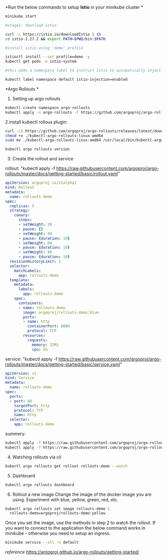 *Run the below commands to setup **Istio** in your minikube cluster *

```bash
minikube start

#stage1: download istio

curl -L https://istio.io/downloadIstio | sh -
cd istio-1.27.2 && export PATH=$PWD/bin:$PATH

#install istio using 'demo' profile

istioctl install --set profile=demo -y
kubectl get pods -n istio-system

#this adds a namespace label to instruct Istio to automatically inject Envoy sidecar proxies when you deploy your application later

kubectl label namespace default istio-injection=enabled

```


*Argo Rollouts *

1. Setting up argo rollouts
   
```bash
kubectl create namespace argo-rollouts
kubectl apply -n argo-rollouts -f https://github.com/argoproj/argo-rollouts/releases/latest/download/install.yaml
```

2.install kubectl rollous plugin:

```bash
curl -LO https://github.com/argoproj/argo-rollouts/releases/latest/download/kubectl-argo-rollouts-linux-amd64
chmod +x ./kubectl-argo-rollouts-linux-amd64
sudo mv ./kubectl-argo-rollouts-linux-amd64 /usr/local/bin/kubectl-argo-rollouts

kubectl argo rollouts version
```
3. Create the rollout and service

rollout: "kubectl apply -f https://raw.githubusercontent.com/argoproj/argo-rollouts/master/docs/getting-started/basic/rollout.yaml"
```yaml
apiVersion: argoproj.io/v1alpha1
kind: Rollout
metadata:
  name: rollouts-demo
spec:
  replicas: 5
  strategy:
    canary:
      steps:
      - setWeight: 20
      - pause: {}
      - setWeight: 40
      - pause: {duration: 10}
      - setWeight: 60
      - pause: {duration: 10}
      - setWeight: 80
      - pause: {duration: 10}
  revisionHistoryLimit: 2
  selector:
    matchLabels:
      app: rollouts-demo
  template:
    metadata:
      labels:
        app: rollouts-demo
    spec:
      containers:
      - name: rollouts-demo
        image: argoproj/rollouts-demo:blue
        ports:
        - name: http
          containerPort: 8080
          protocol: TCP
        resources:
          requests:
            memory: 32Mi
            cpu: 5m
```

service: "kubectl apply -f https://raw.githubusercontent.com/argoproj/argo-rollouts/master/docs/getting-started/basic/service.yaml"
```yaml
apiVersion: v1
kind: Service
metadata:
  name: rollouts-demo
spec:
  ports:
  - port: 80
    targetPort: http
    protocol: TCP
    name: http
  selector:
    app: rollouts-demo
```

summery:
```bash
kubectl apply -f https://raw.githubusercontent.com/argoproj/argo-rollouts/master/docs/getting-started/basic/rollout.yaml
kubectl apply -f https://raw.githubusercontent.com/argoproj/argo-rollouts/master/docs/getting-started/basic/service.yaml
```

4. Watching rollouts via cli
```bash
kubectl argo rollouts get rollout rollouts-demo --watch
```
5. Dashboard
```bash
kubectl argo rollouts dashboard
```

6. Rollout a new image
Change the image of the docker image you are using. Experiment with blue, yellow, green, red, etc.
```bash
kubectl argo rollouts set image rollouts-demo \
  rollouts-demo=argoproj/rollouts-demo:yellow
```

Once you set the image, use the methods in step 2 to watch the rollout. If you want to connect to the application the below command works in minikube - otherwise you need to setup an ingress.
```bash
minikube service --all -n default
```
*reference*
https://argoproj.github.io/argo-rollouts/getting-started/
